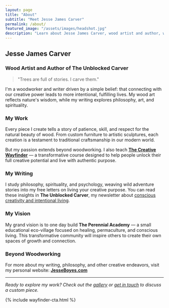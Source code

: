 ```yaml
---
layout: page
title: "About"
subtitle: "Meet Jesse James Carver"
permalink: /about/
featured_image: "/assets/images/headshot.jpg"
description: "Learn about Jesse James Carver, wood artist and author, who creates handcrafted furniture and teaches creative purpose through The Creative Wayfinder."
---
```


## Jesse James Carver
### Wood Artist and Author of The Unblocked Carver

> "Trees are full of stories. I carve them."

I'm a woodworker and writer driven by a simple belief: that connecting with our creative power leads to more intentional, fulfilling lives. My wood art reflects nature's wisdom, while my writing explores philosophy, art, and spirituality.

### My Work

Every piece I create tells a story of patience, skill, and respect for the natural beauty of wood. From custom furniture to artistic sculptures, each creation is a testament to traditional craftsmanship in our modern world.

But my passion extends beyond woodworking. I also teach **[The Creative Wayfinder](https://stan.store/oakmoss/p/the-creative-wayfinder)** — a transformative course designed to help people unlock their full creative potential and live with authentic purpose.

### My Writing

I study philosophy, spirituality, and psychology, weaving wild adventure stories into my free letters on living your creative purpose. You can read these insights in **The Unblocked Carver**, my newsletter about [conscious creativity and intentional living](/unblockedcarver/).

### My Vision

My grand vision is to one day build **The Perennial Academy** — a small educational eco-village focused on healing, permaculture, and conscious living. This transformative community will inspire others to create their own spaces of growth and connection.

### Beyond Woodworking

For more about my writing, philosophy, and other creative endeavors, visit my personal website: **[JesseBoyes.com](https://www.jesseboyes.com)**

---

*Ready to explore my work? Check out the [gallery](/gallery/) or [get in touch](/contact/) to discuss a custom piece.*

{% include wayfinder-cta.html %} 